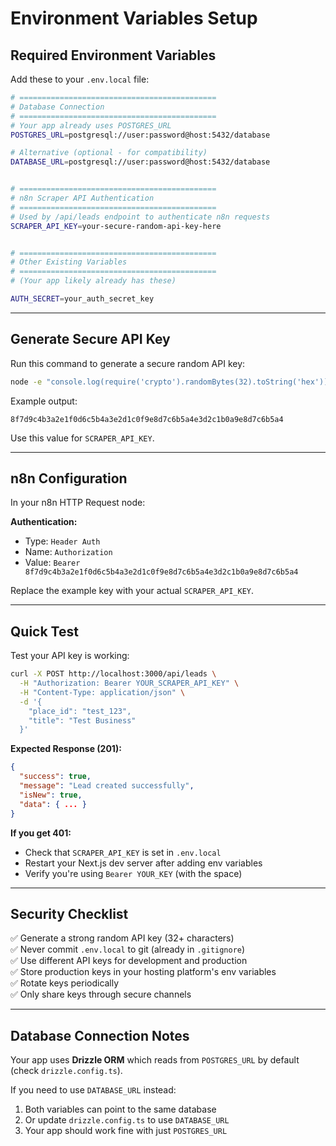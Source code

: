 # Environment Variables Setup

## Required Environment Variables

Add these to your `.env.local` file:

```bash
# ============================================
# Database Connection
# ============================================
# Your app already uses POSTGRES_URL
POSTGRES_URL=postgresql://user:password@host:5432/database

# Alternative (optional - for compatibility)
DATABASE_URL=postgresql://user:password@host:5432/database


# ============================================
# n8n Scraper API Authentication
# ============================================
# Used by /api/leads endpoint to authenticate n8n requests
SCRAPER_API_KEY=your-secure-random-api-key-here


# ============================================
# Other Existing Variables
# ============================================
# (Your app likely already has these)

AUTH_SECRET=your_auth_secret_key
```

---

## Generate Secure API Key

Run this command to generate a secure random API key:

```bash
node -e "console.log(require('crypto').randomBytes(32).toString('hex'))"
```

Example output:
```
8f7d9c4b3a2e1f0d6c5b4a3e2d1c0f9e8d7c6b5a4e3d2c1b0a9e8d7c6b5a4
```

Use this value for `SCRAPER_API_KEY`.

---

## n8n Configuration

In your n8n HTTP Request node:

**Authentication:**
- Type: `Header Auth`
- Name: `Authorization`
- Value: `Bearer 8f7d9c4b3a2e1f0d6c5b4a3e2d1c0f9e8d7c6b5a4e3d2c1b0a9e8d7c6b5a4`

Replace the example key with your actual `SCRAPER_API_KEY`.

---

## Quick Test

Test your API key is working:

```bash
curl -X POST http://localhost:3000/api/leads \
  -H "Authorization: Bearer YOUR_SCRAPER_API_KEY" \
  -H "Content-Type: application/json" \
  -d '{
    "place_id": "test_123",
    "title": "Test Business"
  }'
```

**Expected Response (201):**
```json
{
  "success": true,
  "message": "Lead created successfully",
  "isNew": true,
  "data": { ... }
}
```

**If you get 401:**
- Check that `SCRAPER_API_KEY` is set in `.env.local`
- Restart your Next.js dev server after adding env variables
- Verify you're using `Bearer YOUR_KEY` (with the space)

---

## Security Checklist

✅ Generate a strong random API key (32+ characters)  
✅ Never commit `.env.local` to git (already in `.gitignore`)  
✅ Use different API keys for development and production  
✅ Store production keys in your hosting platform's env variables  
✅ Rotate keys periodically  
✅ Only share keys through secure channels  

---

## Database Connection Notes

Your app uses **Drizzle ORM** which reads from `POSTGRES_URL` by default (check `drizzle.config.ts`).

If you need to use `DATABASE_URL` instead:
1. Both variables can point to the same database
2. Or update `drizzle.config.ts` to use `DATABASE_URL`
3. Your app should work fine with just `POSTGRES_URL`


